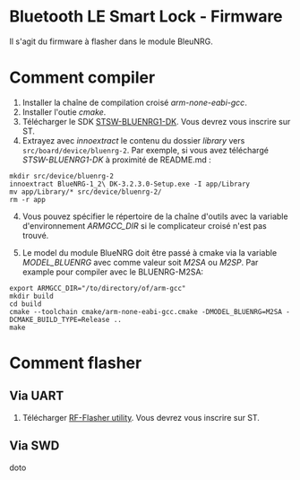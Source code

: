 # Bluetooth LE Smart Lock - Firmware
Il s'agit du firmware à flasher dans le module BleuNRG.

# Comment compiler
1) Installer la chaîne de compilation croisé *arm-none-eabi-gcc*.
2) Installer l'outie *cmake*.
2) Télécharger le SDK [STSW-BLUENRG1-DK](https://www.st.com/en/embedded-software/stsw-bluenrg1-dk.html). Vous devrez vous inscrire sur ST.
3) Extrayez avec *innoextract* le contenu du dossier *library* vers `src/board/device/bluenrg-2`.
Par exemple, si vous avez téléchargé *STSW-BLUENRG1-DK* à proximité de README.md :
```
mkdir src/device/bluenrg-2
innoextract BlueNRG-1_2\ DK-3.2.3.0-Setup.exe -I app/Library
mv app/Library/* src/device/bluenrg-2/
rm -r app
```
4) Vous pouvez spécifier le répertoire de la chaîne d'outils avec la variable d'environnement *ARMGCC_DIR* si le complicateur croisé n'est pas trouvé.

5) Le model du module BlueNRG doit être passé à cmake via la variable *MODEL_BLUENRG* avec comme valeur soit *M2SA* ou *M2SP*. Par example pour compiler avec le BLUENRG-M2SA:
```
export ARMGCC_DIR="/to/directory/of/arm-gcc"
mkdir build
cd build
cmake --toolchain cmake/arm-none-eabi-gcc.cmake -DMODEL_BLUENRG=M2SA -DCMAKE_BUILD_TYPE=Release ..
make
```

# Comment flasher

## Via UART
1) Télécharger [RF-Flasher utility](https://www.st.com/en/embedded-software/stsw-bnrgflasher.html). Vous devrez vous inscrire sur ST.

## Via SWD
doto